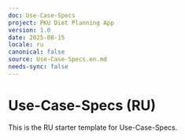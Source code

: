 ```yaml
---
doc: Use-Case-Specs
project: PKU Diet Planning App
version: 1.0
date: 2025-08-15
locale: ru
canonical: false
source: Use-Case-Specs.en.md
needs-sync: false
---
```


# Use-Case-Specs (RU)

This is the RU starter template for Use-Case-Specs.

